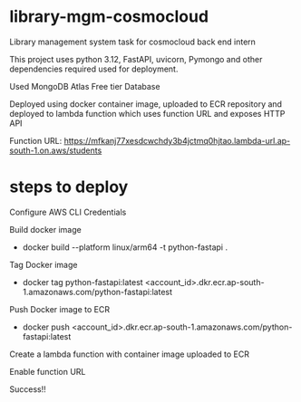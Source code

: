 # library-mgm-cosmocloud

Library management system task for cosmocloud back end intern

This project uses python 3.12, FastAPI, uvicorn, Pymongo and other dependencies required used for deployment.

Used MongoDB Atlas Free tier Database

Deployed using docker container image, uploaded to ECR repository and deployed to lambda function which uses function URL and exposes HTTP API

Function URL: https://mfkanj77xesdcwchdy3b4jctmq0hjtao.lambda-url.ap-south-1.on.aws/students

# steps to deploy

Configure AWS CLI Credentials

Build docker image
- docker build --platform linux/arm64 -t python-fastapi .

Tag Docker image
- docker tag python-fastapi:latest <account_id>.dkr.ecr.ap-south-1.amazonaws.com/python-fastapi:latest

Push Docker image to ECR
- docker push <account_id>.dkr.ecr.ap-south-1.amazonaws.com/python-fastapi:latest

Create a lambda function with container image uploaded to ECR

Enable function URL

Success!!